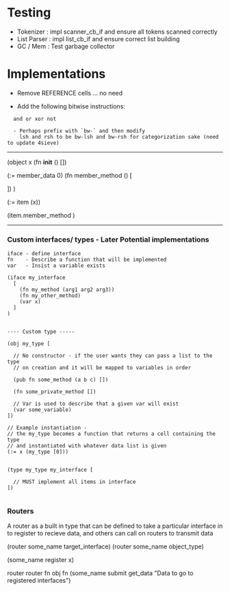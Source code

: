 # Testing 

- Tokenizer : impl scanner_cb_if and ensure all tokens scanned correctly
- List Parser : impl list_cb_if and ensure correct list building
- GC / Mem : Test garbage collector

# Implementations


- Remove REFERENCE cells ... no need

- Add the following bitwise instructions:

```
  and or xor not 

  - Perhaps prefix with `bw-` and then modify 
    lsh and rsh to be bw-lsh and bw-rsh for categorization sake (need to update 4sieve)

```





------------------------

(object x
  (fn __init__ () [])

  (:= member_data 0)
  (fn member_method () [

  ])
)

(:= item (x))

(item.member_method )


------------------------

### Custom interfaces/ types - Later Potential implementations

```
iface - define interface
fn    - Describe a function that will be implemented
var   - Insist a variable exists

(iface my_interface 
  [
    (fn my_method (arg1 arg2 arg3))
    (fn my_other_method)
    (var x)
  ]
)


---- Custom type -----

(obj my_type [

  // No constructor - if the user wants they can pass a list to the type
  // on creation and it will be mapped to variables in order

  (pub fn some_method (a b c) [])

  (fn some_private_method [])

  // Var is used to describe that a given var will exist
  (var some_variable)
])

// Example instantiation -
// the my_type becomes a function that returns a cell containing the type 
// and instantiated with whatever data list is given
(:= x (my_type [0]))


(type my_type my_interface [

  // MUST implement all items in interface
])


```

### Routers

A router as a built in type that can be defined to take a particular interface 
in to register to recieve data, and others can call on routers to transmit data


(router some_name target_interface)
(router some_name object_type)

(some_name register x)

  router    router fn   obj fn
(some_name    submit    get_data   "Data to go to registered interfaces")



```



```